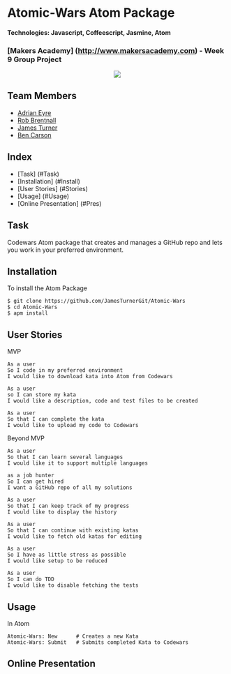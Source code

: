 # Atomic-Wars Atom Package
#### Technologies: Javascript, Coffeescript, Jasmine, Atom
### [Makers Academy] (http://www.makersacademy.com) - Week 9 Group Project

<p align="center">
  <img src="https://f.cloud.github.com/assets/69169/2290250/c35d867a-a017-11e3-86be-cd7c5bf3ff9b.gif">
</p>

## Team Members
* [Adrian Eyre](https://github.com/adrianeyre)
* [Rob Brentnall](https://github.com/treborb)
* [James Turner](https://github.com/JamesTurnerGit)
* [Ben Carson](https://github.com/BenJohnCarson)

## Index
* [Task] (#Task)
* [Installation] (#Install)
* [User Stories] (#Stories)
* [Usage] (#Usage)
* [Online Presentation] (#Pres)

## <a name="Task">Task</a>
Codewars Atom package that creates and manages a GitHub repo and lets you work in your preferred environment.

## <a name="Install">Installation</a>
To install the Atom Package
```
$ git clone https://github.com/JamesTurnerGit/Atomic-Wars
$ cd Atomic-Wars
$ apm install
```

## <a name="Stories">User Stories</a>
MVP
```
As a user
So I code in my preferred environment
I would like to download kata into Atom from Codewars

As a user
so I can store my kata
I would like a description, code and test files to be created

As a user
So that I can complete the kata
I would like to upload my code to Codewars
```

Beyond MVP
```
As a user
So that I can learn several languages
I would like it to support multiple languages

as a job hunter
So I can get hired
I want a GitHub repo of all my solutions

As a user
So that I can keep track of my progress
I would like to display the history

As a user
So that I can continue with existing katas
I would like to fetch old katas for editing

As a user
So I have as little stress as possible
I would like setup to be reduced

As a user
So I can do TDD
I would like to disable fetching the tests
```

## <a name="Usage">Usage</a>
In Atom
```
Atomic-Wars: New      # Creates a new Kata
Atomic-Wars: Submit   # Submits completed Kata to Codewars
```

## <a name="Pres">Online Presentation</a>
